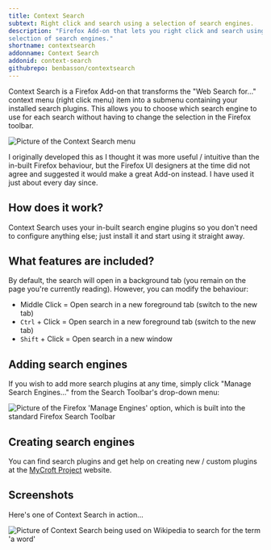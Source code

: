 ```yaml
---
title: Context Search
subtext: Right click and search using a selection of search engines.
description: "Firefox Add-on that lets you right click and search using a 
selection of search engines." 
shortname: contextsearch
addonname: Context Search
addonid: context-search
githubrepo: benbasson/contextsearch
---
```


Context Search is a Firefox Add-on that transforms the "Web Search for..." 
context menu (right click menu) item into a submenu containing your installed
search plugins. This allows you to choose which search engine to use for each
search without having to change the selection in the Firefox toolbar.

![Picture of the Context Search menu](/images/addons/contextsearch.png)

I originally developed this as I thought it was more useful / intuitive than 
the in-built Firefox behaviour, but the Firefox UI designers at the time did
not agree and suggested it would make a great Add-on instead. I have used it 
just about every day since.

How does it work?
-----------------

Context Search uses your in-built search engine plugins so you don't need to 
configure anything else; just install it and start using it straight away.

What features are included?
---------------------------

By default, the search will open in a background tab (you remain on the page
you're currently reading). However, you can modify the behaviour:

* Middle Click = Open search in a new foreground tab (switch to the new tab)
* `Ctrl` + Click = Open search in a new foreground tab (switch to the new tab)
* `Shift` + Click = Open search in a new window

Adding search engines
---------------------

If you wish to add more search plugins at any time, simply click "Manage 
Search Engines..." from the Search Toolbar's drop-down menu:

![Picture of the Firefox 'Manage Engines' option, which is built into the
standard Firefox Search Toolbar](/images/addons/contextsearch-manage-engines.png)

Creating search engines
-----------------------

You can find search plugins and get help on creating new / custom plugins at
the [MyCroft Project][1] website.

Screenshots
-----------

Here's one of Context Search in action...

![Picture of Context Search being used on Wikipedia to search for the term
'a word'](/images/contextsearch-screenshot.png)

[1]: http://mycroftproject.com/
